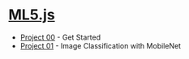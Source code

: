 # [ML5.js](https://ml5js.org/)

- [Project 00](./ml5-p00.md) - Get Started
- [Project 01](./ml5-p01.md) - Image Classification with MobileNet

